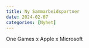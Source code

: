 ```yaml
---
title: Ny Sammarbeidspartner
date: 2024-02-07
categories: [Nyhet]
---
```


One Games x Apple x Microsoft
